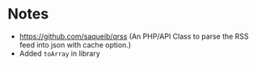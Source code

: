 # Notes

- https://github.com/saqueib/qrss (An PHP/API Class to parse the RSS feed into json with cache option.)
- Added `toArray` in library